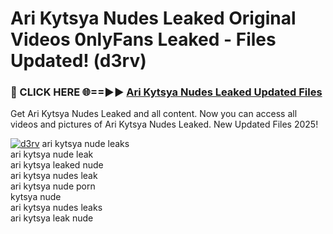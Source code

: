 # Ari Kytsya Nudes Leaked Original Videos 0nlyFans Leaked - Files Updated! (d3rv)

<h3>🔴 CLICK HERE 🌐==►► <a href="https://tinyurl.com/yrmya6cz" rel="nofollow">Ari Kytsya Nudes Leaked Updated Files</a></h3>

Get Ari Kytsya Nudes Leaked and all content. Now you can access all videos and pictures of Ari Kytsya Nudes Leaked. New Updated Files 2025!

[![d3rv](https://i.imgur.com/FMdXYCs.gif)](https://tinyurl.com/yrmya6cz)
ari kytsya nude leaks<br>
ari kytsya nude leak<br>
ari kytsya leaked nude<br>
ari kytsya nudes leak<br>
ari kytsya nude porn<br>
kytsya nude<br>
ari kytsya nudes leaks<br>
ari kytsya leak nude
